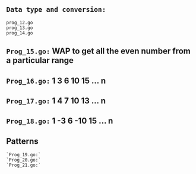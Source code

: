 ## `Data type and conversion:`
    prog_12.go
    prog_13.go
    prog_14.go
## `Prog_15.go:` WAP to get all the even number from a particular range
## `Prog_16.go:` 1	3	6	10	15	...	n
## `Prog_17.go:` 1	4	7	10	13	... n
## `Prog_18.go:` 1  -3  6  -10  15 ... n
## Patterns
    `Prog_19.go:` 
    `Prog_20.go:` 
    `Prog_21.go:` 
